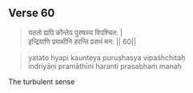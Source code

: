 ## Verse 60

> यततो ह्यपि कौन्तेय पुरुषस्य विपश्चित: |  
इन्द्रियाणि प्रमाथीनि हरन्ति प्रसभं मन: || 60||

>yatato hyapi kaunteya puruṣhasya vipaśhchitaḥ  
indriyāṇi pramāthīni haranti prasabhaṁ manaḥ

The turbulent sense




<!--stackedit_data:
eyJoaXN0b3J5IjpbMjA3OTI2ODAxLC0xMjMxMDE2MjE3XX0=
-->